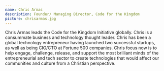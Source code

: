 ```yaml
---
name: Chris Armas
description: Founder/ Managing Director, Code for the Kingdom
picture: chrisarmas.jpg 
---
```

Chris Armas leads the Code for the Kingdom Initiative globally. Chris is a consummate business and technology thought leader. Chris has been a global technology entrepreneur having launched two successful startups, as well as being CIO/CTO at Fortune 500 companies. Chris focus now is to help engage, challenge, release, and support the most brilliant minds of the entrepreneurial and tech sector to create technologies that would affect our communities and culture from a Christian perspective.
